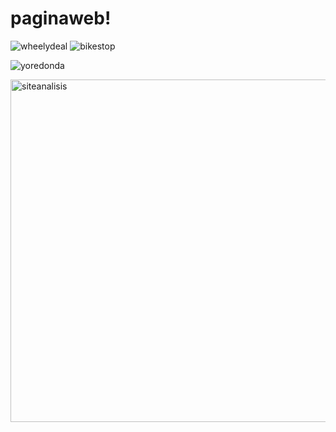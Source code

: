 # paginaweb!
![wheelydeal](https://github.com/user-attachments/assets/e13f2dce-31ce-48b4-90c7-fe69c10bb43b)
![bikestop](https://github.com/user-attachments/assets/ba97dee4-0ec1-45e1-8526-2285df8542c0)

![yoredonda](https://github.com/user-attachments/assets/68bec026-d289-4c70-8b47-a6de5a38a0a8)

<img width="548" alt="siteanalisis" src="https://github.com/user-attachments/assets/9c7e2211-3cd8-470b-8cc0-1d951bc1e044">
